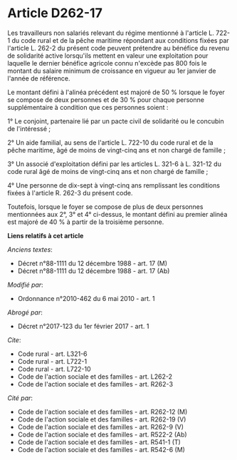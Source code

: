 # Article D262-17

Les travailleurs non salariés relevant du régime mentionné à l'article L. 722-1 du code rural et de la pêche maritime
répondant aux conditions fixées par l'article L. 262-2 du présent code peuvent prétendre au bénéfice du revenu de solidarité
active lorsqu'ils mettent en valeur une exploitation pour laquelle le dernier bénéfice agricole connu n'excède pas 800 fois
le montant du salaire minimum de croissance en vigueur au 1er janvier de l'année de référence. 

Le montant défini à l'alinéa précédent est majoré de 50 % lorsque le foyer se compose de deux personnes et de 30 % pour
chaque personne supplémentaire à condition que ces personnes soient : 

1° Le conjoint, partenaire lié par un pacte civil de solidarité ou le concubin de l'intéressé ; 

2° Un aide familial, au sens de l'article L. 722-10 du code rural et de la pêche maritime, âgé de moins de vingt-cinq ans et
non chargé de famille ; 

3° Un associé d'exploitation défini par les articles L. 321-6 à L. 321-12 du code rural âgé de moins de vingt-cinq ans et non
chargé de famille ; 

4° Une personne de dix-sept à vingt-cinq ans remplissant les conditions fixées à l'article R. 262-3 du présent code. 

Toutefois, lorsque le foyer se compose de plus de deux personnes mentionnées aux 2°, 3° et 4° ci-dessus, le montant défini au
premier alinéa est majoré de 40 % à partir de la troisième personne.

**Liens relatifs à cet article**

_Anciens textes_:

  - Décret n°88-1111 du 12 décembre 1988 - art. 17 (M)
  - Décret n°88-1111 du 12 décembre 1988 - art. 17 (Ab)

_Modifié par_:

  - Ordonnance n°2010-462 du 6 mai 2010 - art. 1

_Abrogé par_:

  - Décret n°2017-123 du 1er février 2017 - art. 1

_Cite_:

  - Code rural - art. L321-6
  - Code rural - art. L722-1
  - Code rural - art. L722-10
  - Code de l'action sociale et des familles - art. L262-2
  - Code de l'action sociale et des familles - art. R262-3

_Cité par_:

  - Code de l'action sociale et des familles - art. R262-12 (M)
  - Code de l'action sociale et des familles - art. R262-19 (V)
  - Code de l'action sociale et des familles - art. R262-9 (V)
  - Code de l'action sociale et des familles - art. R522-2 (Ab)
  - Code de l'action sociale et des familles - art. R541-1 (T)
  - Code de l'action sociale et des familles - art. R542-6 (M)
